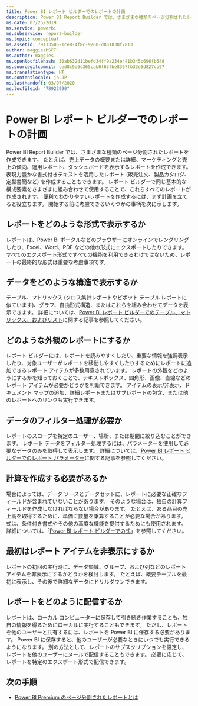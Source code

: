 ```yaml
---
title: Power BI レポート ビルダーでのレポートの計画
description: Power BI Report Builder では、さまざまな種類のページ分割されたレポートを作成できます。 便利でわかりやすいレポートを作成するには、まず計画を立てると役立ちます。
ms.date: 07/25/2019
ms.service: powerbi
ms.subservice: report-builder
ms.topic: conceptual
ms.assetid: 79113505-1ce8-4f8c-9260-d861838f7813
author: maggiesMSFT
ms.author: maggies
ms.openlocfilehash: 30ab632d11befd34ff9a234e441b345c696fb54d
ms.sourcegitcommit: ced8c9d6c365cab6f63fbe8367fb33e6d827cb97
ms.translationtype: HT
ms.contentlocale: ja-JP
ms.lasthandoff: 03/07/2020
ms.locfileid: "78922990"
---
```

# <a name="planning-a-report-in-power-bi-report-builder"></a>Power BI レポート ビルダーでのレポートの計画

Power BI Report Builder では、さまざまな種類のページ分割されたレポートを作成できます。 たとえば、売上データの概要または詳細、マーケティングと売上の傾向、運用レポート、ダッシュボードを表示するレポートを作成できます。 表現力豊かな書式付きテキストを活用したレポート (販売注文、製品カタログ、定型書簡など) を作成することもできます。 レポート ビルダーで同じ基本的な構成要素をさまざまに組み合わせて使用することで、これらすべてのレポートが作成されます。 便利でわかりやすいレポートを作成するには、まず計画を立てると役立ちます。 開始する前に考慮できるいくつかの事柄を次に示します。  
  
## <a name="in-what-format-do-you-want-the-report-to-appear"></a>レポートをどのような形式で表示するか
  
レポートは、Power BI ポータルなどのブラウザーにオンラインでレンダリングしたり、Excel、Word、PDF などの他の形式にエクスポートしたりできます。 すべてのエクスポート形式ですべての機能を利用できるわけではないため、レポートの最終的な形式は重要な考慮事項です。 
  
## <a name="in-what-structure-do-you-want-to-present-the-data"></a>データをどのような構造で表示するか
  
テーブル、マトリックス (クロス集計レポートやピボット テーブル レポートに似ています)、グラフ、自由形式構造、またはこれらを組み合わせてデータを表示できます。 詳細については、[Power BI レポート ビルダーでのテーブル、マトリックス、およびリスト](report-builder-tables-matrices-lists.md)に関する記事を参照してください。  
  
## <a name="how-do-you-want-your-report-to-look"></a>どのような外観のレポートにするか
  
レポート ビルダーには、レポートを読みやすくしたり、重要な情報を強調表示したり、対象ユーザーがレポートを移動しやすくしたりするためにレポートに追加できるレポート アイテムが多数用意されています。 レポートの外観をどのようにするかを知っておくことで、テキストボックス、四角形、画像、直線などのレポート アイテムが必要かどうかを判断できます。 アイテムの表示/非表示、ドキュメント マップの追加、詳細レポートまたはサブレポートの包含、または他のレポートへのリンクも実行できます。   
  
## <a name="should-the-data-be-filtered"></a>データのフィルター処理が必要か
  
レポートのスコープを特定のユーザー、場所、または期間に絞り込むことができます。 レポート データをフィルター処理するには、パラメーターを使用して必要なデータのみを取得して表示します。 詳細については、[Power BI レポート ビルダーでのレポート パラメーター](paginated-reports-parameters.md)に関する記事を参照してください。  
  
## <a name="do-you-need-to-create-calculations"></a>計算を作成する必要があるか 
  
場合によっては、データ ソースとデータセットに、レポートに必要な正確なフィールドが含まれていないことがあります。 そのような場合は、独自の計算フィールドを作成しなければならない場合があります。 たとえば、ある品目の売上高を取得するために、単価に数量を乗算することが必要な場合があります。 式は、条件付き書式やその他の高度な機能を提供するためにも使用されます。 詳細については、「[Power BI レポート ビルダーでの式](report-builder-expressions.md)」を参照してください。  
  
## <a name="do-you-want-to-hide-report-items-initially"></a>最初はレポート アイテムを非表示にするか
  
レポートの初回の実行時に、データ領域、グループ、および列などのレポート アイテムを非表示にするかどうかを検討します。 たとえば、概要テーブルを最初に表示し、その後で詳細なデータにドリルダウンできます。 
  
## <a name="how-are-you-going-to-deliver-your-report"></a>レポートをどのように配信するか  
  
レポートは、ローカル コンピューターに保存して引き続き作業することも、独自の情報を得るためにローカルに実行することもできます。 ただし、レポートを他のユーザーと共有するには、レポートを Power BI に保存する必要があります。 Power BI に保存すると、他のユーザーが必要なときにいつでも実行できるようになります。 別の方法として、レポートのサブスクリプションを設定し、レポートを他のユーザーにメールで配信することもできます。 必要に応じて、レポートを特定のエクスポート形式で配信できます。 
  
## <a name="next-steps"></a>次の手順

- [Power BI Premium のページ分割されたレポートとは](paginated-reports-report-builder-power-bi.md)

